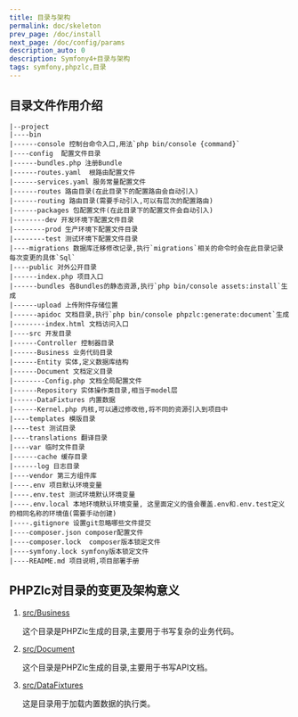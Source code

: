 ```yaml
---
title: 目录与架构
permalink: doc/skeleton
prev_page: /doc/install
next_page: /doc/config/params
description_auto: 0
description: Symfony4+目录与架构
tags: symfony,phpzlc,目录
---
```


## 目录文件作用介绍

```text
|--project
|----bin
|------console 控制台命令入口,用法`php bin/console {command}`
|----config  配置文件目录
|------bundles.php 注册Bundle
|------routes.yaml  根路由配置文件
|------services.yaml 服务常量配置文件
|------routes 路由目录(在此目录下的配置路由会自动引入)
|------routing 路由目录(需要手动引入,可以有层次的配置路由)
|------packages 包配置文件(在此目录下的配置文件会自动引入)
|--------dev 开发环境下配置文件目录
|--------prod 生产环境下配置文件目录
|--------test 测试环境下配置文件目录
|----migrations 数据库迁移修改记录,执行`migrations`相关的命令时会在此目录记录每次变更的具体`Sql`
|----public 对外公开目录
|------index.php 项目入口
|------bundles 各Bundles的静态资源,执行`php bin/console assets:install`生成
|------upload 上传附件存储位置
|------apidoc 文档目录,执行`php bin/console phpzlc:generate:document`生成
|--------index.html 文档访问入口
|----src 开发目录
|------Controller 控制器目录
|------Business 业务代码目录
|------Entity 实体,定义数据库结构
|------Document 文档定义目录
|--------Config.php 文档全局配置文件         
|------Repository 实体操作类目录,相当于model层
|------DataFixtures 内置数据
|------Kernel.php 内核,可以通过修改他,将不同的资源引入到项目中
|----templates 模版目录
|----test 测试目录
|----translations 翻译目录
|----var 临时文件目录
|------cache 缓存目录
|------log 日志目录
|----vendor 第三方组件库
|----.env 项目默认环境变量
|----.env.test 测试环境默认环境变量
|----.env.local 本地环境默认环境变量, 这里面定义的值会覆盖.env和.env.test定义的相同名称的环境值(需要手动创建)
|----.gitignore 设置git忽略哪些文件提交
|----composer.json composer配置文件
|----composer.lock  composer版本锁定文件
|----symfony.lock symfony版本锁定文件
|----README.md 项目说明,项目部署手册
```

## PHPZlc对目录的变更及架构意义

1. [src/Business](/doc/business) 

    这个目录是PHPZlc生成的目录,主要用于书写复杂的业务代码。
    
2. [src/Document](/doc/document-bundle)

    这个目录是PHPZlc生成的目录,主要用于书写API文档。
    
3. [src/DataFixtures](/doc/data-fixtures)

    这是目录用于加载内置数据的执行类。

   


